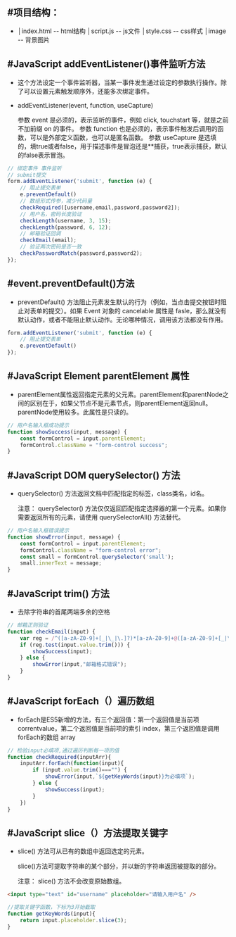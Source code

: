 ## #项目结构：

- │index.html -- html结构
  │script.js -- js文件
  │style.css -- css样式
  │image -- 背景图片

## #JavaScript addEventListener()事件监听方法

- 这个方法设定一个事件监听器，当某一事件发生通过设定的参数执行操作。除了可以设置元素触发顺序外，还能多次绑定事件。

- addEventListener(event, function, useCapture)

  参数 event 是必须的，表示监听的事件，例如 click, touchstart 等，就是之前不加前缀 on 的事件。
  参数 function 也是必须的，表示事件触发后调用的函数，可以是外部定义函数，也可以是匿名函数。
  参数 useCapture 是选填的，填true或者false，用于描述事件是冒泡还是**捕获，true表示捕获，默认的false表示冒泡。

```javascript
// 绑定事件 事件监听
// submit提交
form.addEventListener('submit', function (e) {
    // 阻止提交表单
    e.preventDefault()
    // 数组形式传参，减少代码量
    checkRequired([username,email,password,password2]);
    // 用户名，密码长度验证
    checkLength(username, 3, 15);
    checkLength(password, 6, 12);
    // 邮箱验证回调
    checkEmail(email);
    // 验证两次密码是否一致
    checkPasswordMatch(password,password2);
});
```

## #event.preventDefault()方法

- preventDefault() 方法阻止元素发生默认的行为（例如，当点击提交按钮时阻止对表单的提交）。如果 Event 对象的 cancelable 属性是 fasle，那么就没有默认动作，或者不能阻止默认动作。无论哪种情况，调用该方法都没有作用。

```javascript
form.addEventListener('submit', function (e) {
    // 阻止提交表单
    e.preventDefault()
});
```



## #JavaScript Element parentElement 属性

- parentElement属性返回指定元素的父元素。parentElement和parentNode之间的区别在于，如果父节点不是元素节点，则parentElement返回null。parentNode使用较多。此属性是只读的。

```javascript
// 用户名输入框成功提示
function showSuccess(input, message) {
    const formControl = input.parentElement;
    formControl.className = "form-control success";
}
```

## #JavaScript DOM querySelector() 方法

- querySelector() 方法返回文档中匹配指定的标签，class类名，id名。

  注意： querySelector() 方法仅仅返回匹配指定选择器的第一个元素。如果你需要返回所有的元素，请使用 querySelectorAll() 方法替代。
  

```javascript
// 用户名输入框错误提示
function showError(input, message) {
    const formControl = input.parentElement;
    formControl.className = "form-control error";
    const small = formControl.querySelector('small');
    small.innerText = message;
}
```

## #JavaScript trim() 方法

- 去除字符串的首尾两端多余的空格

```javascript
// 邮箱正则验证
function checkEmail(input) {
    var reg = /^([a-zA-Z0-9]+[_|\_|\.]?)*[a-zA-Z0-9]+@([a-zA-Z0-9]+[_|\_|\.]?)*[a-zA-Z0-9]+\.[a-zA-Z]{2,3}$/;
    if (reg.test(input.value.trim())) {
        showSuccess(input);
    } else {
        showError(input,"邮箱格式错误");
    }
}
```

## #JavaScript forEach（）遍历数组

- forEach是ES5新增的方法，有三个返回值：第一个返回值是当前项  correntvalue，第二个返回值是当前项的索引 index，第三个返回值是调用forEach的数组 array

```javascript
// 检验input必填项,通过遍历判断每一项的值
function checkRequired(inputArr){
    inputArr.forEach(function(input){
        if (input.value.trim()==="") {
            showError(input,`${getKeyWords(input)}为必填项`);
        } else {
            showSuccess(input);
        }
    })
}
```

## #JavaScript slice（）方法提取关键字

- slice() 方法可从已有的数组中返回选定的元素。

  slice()方法可提取字符串的某个部分，并以新的字符串返回被提取的部分。

  注意： slice() 方法不会改变原始数组。

```html
<input type="text" id="username" placeholder="请输入用户名" />
```

```javascript
//提取关键字函数，下标为3开始截取
function getKeyWords(input){
    return input.placeholder.slice(3);
}
```

